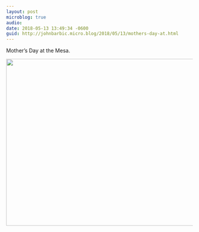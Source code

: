 ```yaml
---
layout: post
microblog: true
audio: 
date: 2018-05-13 13:49:34 -0600
guid: http://johnbarbic.micro.blog/2018/05/13/mothers-day-at.html
---
```

Mother’s Day at the Mesa.

<img src="http://www.barbic.com/uploads/2018/cb58d9ed59.jpg" width="600" height="450" />
